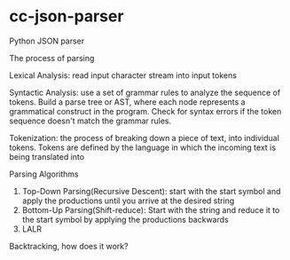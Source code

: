# cc-json-parser

Python JSON parser

The process of parsing

Lexical Analysis: read input character stream into input tokens

Syntactic Analysis: use a set of grammar rules to analyze the sequence of tokens. Build a parse tree or AST, where each node represents a grammatical construct in the program. Check for syntax errors if the token sequence doesn't match the grammar rules.

Tokenization: the process of breaking down a piece of text, into individual tokens. Tokens are defined by the language in which the incoming text is being translated into

Parsing Algorithms

1. Top-Down Parsing(Recursive Descent): start with the start symbol and apply the productions until you arrive at the desired string
2. Bottom-Up Parsing(Shift-reduce): Start with the string and reduce it to the start symbol by applying the productions backwards
3. LALR

Backtracking, how does it work?
